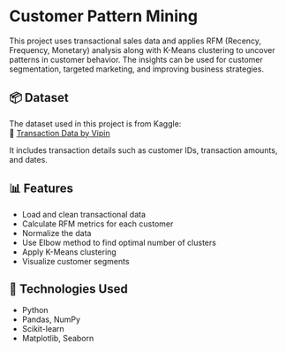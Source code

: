 # Customer Pattern Mining

This project uses transactional sales data and applies RFM (Recency, Frequency, Monetary) analysis along with K-Means clustering to uncover patterns in customer behavior. The insights can be used for customer segmentation, targeted marketing, and improving business strategies.

## 📦 Dataset

The dataset used in this project is from Kaggle:  
🔗 [Transaction Data by Vipin](https://www.kaggle.com/datasets/vipin20/transaction-data/data)

It includes transaction details such as customer IDs, transaction amounts, and dates.

## 📊 Features

- Load and clean transactional data
- Calculate RFM metrics for each customer
- Normalize the data
- Use Elbow method to find optimal number of clusters
- Apply K-Means clustering
- Visualize customer segments

## 🧰 Technologies Used

- Python
- Pandas, NumPy
- Scikit-learn
- Matplotlib, Seaborn
